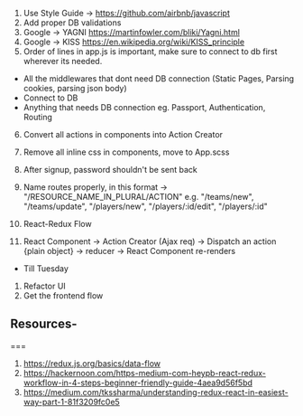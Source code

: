 1. Use Style Guide -> https://github.com/airbnb/javascript
2. Add proper DB validations
3. Google -> YAGNI  https://martinfowler.com/bliki/Yagni.html
4. Google -> KISS https://en.wikipedia.org/wiki/KISS_principle
5. Order of lines in app.js is important, make sure to connect to db first wherever its needed.
  - All the middlewares that dont need DB connection (Static Pages, Parsing cookies, parsing json body)
  - Connect to DB
  - Anything that needs DB connection eg. Passport, Authentication, Routing 
6. Convert all actions in components into Action Creator
7. Remove all inline css in components, move to App.scss
8. After signup, password shouldn't be sent back
9. Name routes properly, in this format -> "/RESOURCE_NAME_IN_PLURAL/ACTION" e.g. "/teams/new", "/teams/update", "/players/new", "/players/:id/edit", "/players/:id"



1. React-Redux Flow
  1. React Component -> Action Creator (Ajax req) -> Dispatch an action {plain object} -> reducer -> React Component re-renders

- Till Tuesday
1. Refactor UI
2. Get the frontend flow 

## Resources-
===
1. https://redux.js.org/basics/data-flow
2. https://hackernoon.com/https-medium-com-heypb-react-redux-workflow-in-4-steps-beginner-friendly-guide-4aea9d56f5bd
3. https://medium.com/tkssharma/understanding-redux-react-in-easiest-way-part-1-81f3209fc0e5

